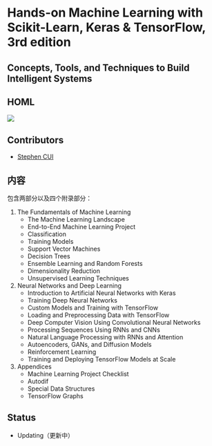 # Hands-on Machine Learning with Scikit-Learn, Keras & TensorFlow, 3rd edition

## Concepts, Tools, and Techniques to Build Intelligent Systems

## HOML

<a href="https://www.oreilly.com/library/view/hands-on-machine-learning/9781098125967/"><img src="https://learning.oreilly.com/library/cover/9781098125967/250w/"></a>

## Contributors

- [Stephen CUI](https://github.com/JPL-JUNO)

## 内容

包含两部分以及四个附录部分：

1. The Fundamentals of Machine Learning
   - The Machine Learning Landscape
   - End-to-End Machine Learning Project
   - Classification
   - Training Models
   - Support Vector Machines
   - Decision Trees
   - Ensemble Learning and Random Forests
   - Dimensionality Reduction
   - Unsupervised Learning Techniques
2. Neural Networks and Deep Learning
   - Introduction to Artificial Neural Networks with Keras
   - Training Deep Neural Networks
   - Custom Models and Training with TensorFlow
   - Loading and Preprocessing Data with TensorFlow
   - Deep Computer Vision Using Convolutional Neural Networks
   - Processing Sequences Using RNNs and CNNs
   - Natural Language Processing with RNNs and Attention
   - Autoencoders, GANs, and Diffusion Models
   - Reinforcement Learning
   - Training and Deploying TensorFlow Models at Scale
3. Appendices
   - Machine Learning Project Checklist
   - Autodif
   - Special Data Structures
   - TensorFlow Graphs

## Status

- Updating（更新中）
